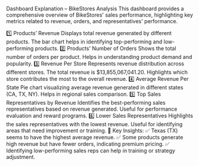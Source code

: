 Dashboard Explanation – BikeStores Analysis
This dashboard provides a comprehensive overview of BikeStores' sales performance, highlighting key metrics related to revenue, orders, and representatives' performance.

1️⃣ Products’ Revenue
Displays total revenue generated by different products.
The bar chart helps in identifying top-performing and low-performing products.
2️⃣ Products' Number of Orders
Shows the total number of orders per product.
Helps in understanding product demand and popularity.
3️⃣ Revenue Per Store
Represents revenue distribution across different stores.
The total revenue is $13,855,067,041.20.
Highlights which store contributes the most to the overall revenue.
4️⃣ Average Revenue Per State
Pie chart visualizing average revenue generated in different states (CA, TX, NY).
Helps in regional sales comparison.
5️⃣ Top Sales Representatives by Revenue
Identifies the best-performing sales representatives based on revenue generated.
Useful for performance evaluation and reward programs.
6️⃣ Lower Sales Representatives
Highlights the sales representatives with the lowest revenue.
Useful for identifying areas that need improvement or training.
📌 Key Insights:
✅ Texas (TX) seems to have the highest average revenue.
✅ Some products generate high revenue but have fewer orders, indicating premium pricing.
✅ Identifying low-performing sales reps can help in training or strategy adjustment.
